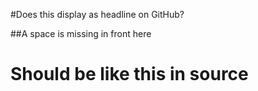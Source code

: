 #Does this display as headline on GitHub?

##A space is missing in front here

# Should be like this in source
